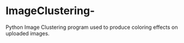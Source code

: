 # ImageClustering-
Python Image Clustering program used to produce coloring effects on uploaded images. 
